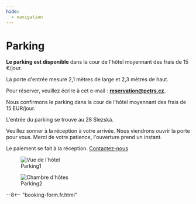 ```yaml
---
hide:
  - navigation
---
```


# **Parking**

**Le parking est disponible** dans la cour de l'hôtel moyennant des frais de 15 €/jour.

La porte d'entrée mesure 2,1 mètres de large et 2,3 mètres de haut.

Pour réserver, veuillez écrire à cet e-mail : **reservation@petrs.cz.**

Nous confirmons le parking dans la cour de l'hôtel moyennant des frais de 15 EUR/jour.

L'entrée du parking se trouve au 28 Slezská.

Veuillez sonner à la réception à votre arrivée. Nous viendrons ouvrir la porte pour vous. Merci de votre patience, l'ouverture prend un instant.

Le paiement se fait à la réception. [Contactez-nous](contact.md)

<div class="gallery">

<figure>
  <img src="https://placehold.co/400" alt="Vue de l'hôtel">
  <figcaption>Parking1</figcaption>
</figure>

<figure>
  <img src="https://placehold.co/400" alt="Chambre d'hôtes">
  <figcaption>Parking2</figcaption>
</figure>

</div>

--8<-- "booking-form.fr.html"